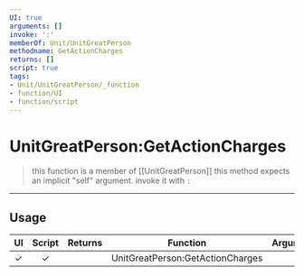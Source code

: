 ```yaml
---
UI: true
arguments: []
invoke: ':'
memberOf: Unit/UnitGreatPerson
methodname: GetActionCharges
returns: []
script: true
tags:
- Unit/UnitGreatPerson/_function
- function/UI
- function/script
---
```

# UnitGreatPerson:GetActionCharges
> this function is a member of [[UnitGreatPerson]]
> this method expects an implicit "self" argument. invoke it with `:`
-----
## Usage
|  UI | Script | Returns | Function | Arguments |
|:---:|:------:|-------:|:--------:|:---------|
|✓|✓||UnitGreatPerson:GetActionCharges||
